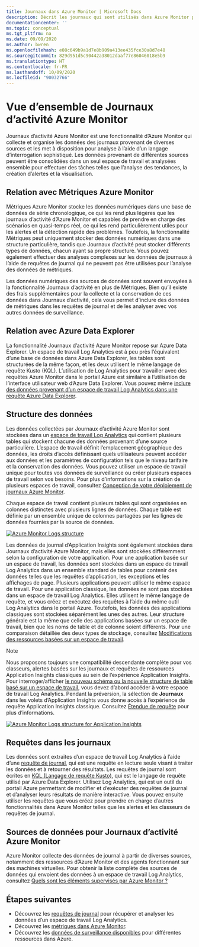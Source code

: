 ```yaml
---
title: Journaux dans Azure Monitor | Microsoft Docs
description: Décrit les journaux qui sont utilisés dans Azure Monitor pour une analyse avancée des données de surveillance.
documentationcenter: ''
ms.topic: conceptual
ms.tgt_pltfrm: na
ms.date: 09/09/2020
ms.author: bwren
ms.openlocfilehash: e08c649b9a1d7e8b909a413ee435fce30a8d7e48
ms.sourcegitcommit: 829d951d5c90442a38012daaf77e86046018e5b9
ms.translationtype: HT
ms.contentlocale: fr-FR
ms.lasthandoff: 10/09/2020
ms.locfileid: "90032766"
---
```

# <a name="azure-monitor-logs-overview"></a>Vue d’ensemble de Journaux d’activité Azure Monitor
Journaux d’activité Azure Monitor est une fonctionnalité d’Azure Monitor qui collecte et organise les données des journaux provenant de diverses sources et les met à disposition pour analyse à l’aide d’un langage d’interrogation sophistiqué. Les données provenant de différentes sources peuvent être consolidées dans un seul espace de travail et analysées ensemble pour effectuer des tâches telles que l’analyse des tendances, la création d’alertes et la visualisation.

## <a name="relationship-to-azure-monitor-metrics"></a>Relation avec Métriques Azure Monitor
Métriques Azure Monitor stocke les données numériques dans une base de données de série chronologique, ce qui les rend plus légères que les journaux d’activité d’Azure Monitor et capables de prendre en charge des scénarios en quasi-temps réel, ce qui les rend particulièrement utiles pour les alertes et la détection rapide des problèmes. Toutefois, la fonctionnalité Métriques peut uniquement stocker des données numériques dans une structure particulière, tandis que Journaux d’activité peut stocker différents types de données, chacun ayant sa propre structure. Vous pouvez également effectuer des analyses complexes sur les données de journaux à l’aide de requêtes de journal qui ne peuvent pas être utilisées pour l’analyse des données de métriques.

Les données numériques des sources de données sont souvent envoyées à la fonctionnalité Journaux d’activité en plus de Métriques. Bien qu’il existe des frais supplémentaires pour la collecte et la conservation de ces données dans Journaux d’activité, cela vous permet d’inclure des données de métriques dans les requêtes de journal et de les analyser avec vos autres données de surveillance.

## <a name="relationship-to-azure-data-explorer"></a>Relation avec Azure Data Explorer
La fonctionnalité Journaux d’activité Azure Monitor repose sur Azure Data Explorer. Un espace de travail Log Analytics est à peu près l’équivalent d’une base de données dans Azure Data Explorer, les tables sont structurées de la même façon, et les deux utilisent le même langage de requête Kusto (KQL). L’utilisation de Log Analytics pour travailler avec des requêtes Azure Monitor dans le portail Azure est similaire à l’utilisation de l’interface utilisateur web d’Azure Data Explorer. Vous pouvez même [inclure des données provenant d’un espace de travail Log Analytics dans une requête Azure Data Explorer](/azure/data-explorer/query-monitor-data). 


## <a name="structure-of-data"></a>Structure des données
Les données collectées par Journaux d’activité Azure Monitor sont stockées dans un [espace de travail Log Analytics](./design-logs-deployment.md) qui contient plusieurs tables qui stockent chacune des données provenant d’une source particulière. L’espace de travail définit l’emplacement géographique des données, les droits d’accès définissant quels utilisateurs peuvent accéder aux données et les paramètres de configuration tels que le niveau tarifaire et la conservation des données. Vous pouvez utiliser un espace de travail unique pour toutes vos données de surveillance ou créer plusieurs espaces de travail selon vos besoins. Pour plus d’informations sur la création de plusieurs espaces de travail, consultez [Conception de votre déploiement de journaux Azure Monitor](design-logs-deployment.md).

Chaque espace de travail contient plusieurs tables qui sont organisées en colonnes distinctes avec plusieurs lignes de données. Chaque table est définie par un ensemble unique de colonnes partagées par les lignes de données fournies par la source de données. 

[![Azure Monitor Logs structure](media/data-platform-logs/logs-structure.png)](media/data-platform-logs/logs-structure.png#lightbox)


Les données de journal d’Application Insights sont également stockées dans Journaux d’activité Azure Monitor, mais elles sont stockées différemment selon la configuration de votre application. Pour une application basée sur un espace de travail, les données sont stockées dans un espace de travail Log Analytics dans un ensemble standard de tables pour contenir des données telles que les requêtes d’application, les exceptions et les affichages de page. Plusieurs applications peuvent utiliser le même espace de travail. Pour une application classique, les données ne sont pas stockées dans un espace de travail Log Analytics. Elles utilisent le même langage de requête, et vous créez et exécutez des requêtes à l’aide du même outil Log Analytics dans le portail Azure. Toutefois, les données des applications classiques sont stockées séparément les unes des autres. Leur structure générale est la même que celle des applications basées sur un espace de travail, bien que les noms de table et de colonne soient différents. Pour une comparaison détaillée des deux types de stockage, consultez [Modifications des ressources basées sur un espace de travail](../app/apm-tables.md).


> [!NOTE]
> Nous proposons toujours une compatibilité descendante complète pour vos classeurs, alertes basées sur les journaux et requêtes de ressources Application Insights classiques au sein de l’expérience Application Insights. Pour interroger/afficher [le nouveau schéma ou la nouvelle structure de table basé sur un espace de travail](../app/apm-tables.md), vous devez d’abord accéder à votre espace de travail Log Analytics. Pendant la préversion, la sélection de **Journaux** dans les volets d’Application Insights vous donne accès à l’expérience de requête Application Insights classique. Consultez [Étendue de requête](../log-query/scope.md) pour plus d’informations.


[![Azure Monitor Logs structure for Application Insights](media/data-platform-logs/logs-structure-ai.png)](media/data-platform-logs/logs-structure-ai.png#lightbox)

## <a name="log-queries"></a>Requêtes dans les journaux
Les données sont extraites d’un espace de travail Log Analytics à l’aide d’une [requête de journal](../log-query/log-query-overview.md), qui est une requête en lecture seule visant à traiter les données et à retourner des résultats. Les requêtes de journal sont écrites en [KQL (Langage de requête Kusto)](/azure/data-explorer/kusto/query/), qui est le langage de requête utilisé par Azure Data Explorer. Utilisez Log Analytics, qui est un outil du portail Azure permettant de modifier et d’exécuter des requêtes de journal et d’analyser leurs résultats de manière interactive. Vous pouvez ensuite utiliser les requêtes que vous créez pour prendre en charge d’autres fonctionnalités dans Azure Monitor telles que les alertes et les classeurs de requêtes de journal.


## <a name="sources-of-data-for-azure-monitor-logs"></a>Sources de données pour Journaux d’activité Azure Monitor
Azure Monitor collecte des données de journal à partir de diverses sources, notamment des ressources d’Azure Monitor et des agents fonctionnant sur des machines virtuelles. Pour obtenir la liste complète des sources de données qui envoient des données à un espace de travail Log Analytics, consultez [Quels sont les éléments supervisés par Azure Monitor ?](../monitor-reference.md)



## <a name="next-steps"></a>Étapes suivantes

- Découvrez les [requêtes de journal](../log-query/log-query-overview.md) pour récupérer et analyser les données d’un espace de travail Log Analytics.
- Découvrez les [métriques dans Azure Monitor](data-platform-metrics.md).
- Découvrez les [données de surveillance disponibles](data-sources.md) pour différentes ressources dans Azure.

